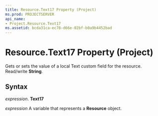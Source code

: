 ```yaml
---
title: Resource.Text17 Property (Project)
ms.prod: PROJECTSERVER
api_name:
- Project.Resource.Text17
ms.assetid: bcda31ca-ec78-d66e-02bf-b0a9b4452bad
---
```



# Resource.Text17 Property (Project)

Gets or sets the value of a local Text custom field for the resource. Read/write  **String**.


## Syntax

 _expression_. **Text17**

 _expression_ A variable that represents a **Resource** object.



